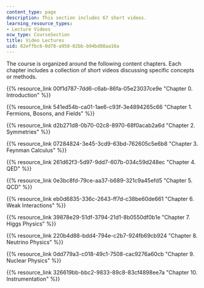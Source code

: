 ```yaml
---
content_type: page
description: This section includes 67 short videos.
learning_resource_types:
- Lecture Videos
ocw_type: CourseSection
title: Video Lectures
uid: 82effbc6-0d78-a950-02bb-b94bd88aa16a
---
```


The course is organized around the following content chapters. Each chapter includes a collection of short videos discussing specific concepts or methods.

{{% resource_link 00f1d787-7dd6-c6ab-86fa-05e23037ce9e "Chapter 0. Introduction" %}}

{{% resource_link 541ed54b-ca01-1ae6-c93f-3e4894265c66 "Chapter 1. Fermions, Bosons, and Fields" %}}

{{% resource_link d2b271d8-0b70-02c8-8970-68f0acab2a6d "Chapter 2. Symmetries" %}}

{{% resource_link 07284824-3e45-3cd9-63bd-762605c5e6b8 "Chapter 3. Feynman Calculus" %}}

{{% resource_link 261d62f3-5d97-9dd7-607b-034c59d248ec "Chapter 4. QED" %}}

{{% resource_link 0e3bc8fd-79ce-aa37-b689-321c9a45efd5 "Chapter 5. QCD" %}}

{{% resource_link eb0d6835-336c-2643-ff7d-c38be60de661 "Chapter 6. Weak Interactions" %}}

{{% resource_link 39878e29-51df-3794-21d1-8b0550df0b1e "Chapter 7. Higgs Physics" %}}

{{% resource_link 220b4d88-bdd4-794e-c2b7-924fb69cb924 "Chapter 8. Neutrino Physics" %}}

{{% resource_link 0dd779a3-c018-49c1-7508-cac9276a60cb "Chapter 9. Nuclear Physics" %}}

{{% resource_link 326619bb-bbc2-9833-89c8-83cf4898ee7a "Chapter 10. Instrumentation" %}}